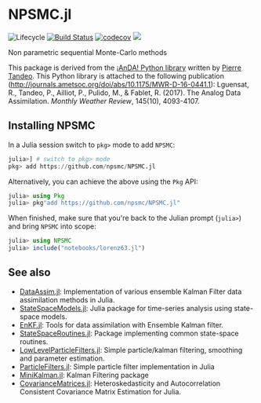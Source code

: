 # NPSMC.jl

![Lifecycle](https://img.shields.io/badge/lifecycle-experimental-orange.svg)<!--
![Lifecycle](https://img.shields.io/badge/lifecycle-maturing-blue.svg)
![Lifecycle](https://img.shields.io/badge/lifecycle-stable-green.svg)
![Lifecycle](https://img.shields.io/badge/lifecycle-retired-orange.svg)
![Lifecycle](https://img.shields.io/badge/lifecycle-archived-red.svg)
![Lifecycle](https://img.shields.io/badge/lifecycle-dormant-blue.svg) -->
[![Build Status](https://travis-ci.org/npsmc/NPSMC.jl.svg?branch=master)](https://travis-ci.org/npsmc/NPSMC.jl)
[![codecov](https://codecov.io/gh/npsmc/NPSMC.jl/branch/master/graph/badge.svg)](https://codecov.io/gh/npsmc/NPSMC.jl)
[![](https://img.shields.io/badge/docs-dev-blue.svg)](https://npsmc.github.io/NPSMC.jl/dev)

Non parametric sequential Monte-Carlo methods


This package is derived from the [¡AnDA! Python library](https://github.com/ptandeo/anda) 
written by [Pierre Tandeo](pierre.tandeo@imt-atlantique.fr).  This Python library is attached to
the following publication
(http://journals.ametsoc.org/doi/abs/10.1175/MWR-D-16-0441.1): Lguensat, R.,
Tandeo, P., Ailliot, P., Pulido, M., & Fablet, R. (2017). The Analog Data
Assimilation. *Monthly Weather Review*, 145(10), 4093-4107.

## Installing NPSMC

In a Julia session switch to `pkg>` mode to add `NPSMC`:

```julia
julia>] # switch to pkg> mode
pkg> add https://github.com/npsmc/NPSMC.jl
```

Alternatively, you can achieve the above using the `Pkg` API:

```julia
julia> using Pkg
julia> pkg"add https://github.com/npsmc/NPSMC.jl"
```

When finished, make sure that you're back to the Julian prompt (`julia>`)
and bring `NPSMC` into scope:

```julia
julia> using NPSMC
julia> include("notebooks/lorenz63.jl")
```

## See also

 - [DataAssim.jl](https://github.com/Alexander-Barth/DataAssim.jl): Implementation of various ensemble Kalman Filter data assimilation methods in Julia.
 - [StateSpaceModels.jl](https://github.com/LAMPSPUC/StateSpaceModels.jl): Julia package for time-series analysis using state-space models.
- [EnKF.jl](https://github.com/mleprovost/EnKF.jl): Tools for data assimilation with Ensemble Kalman filter.
- [StateSpaceRoutines.jl](https://github.com/FRBNY-DSGE/StateSpaceRoutines.jl): Package implementing common state-space routines.
- [LowLevelParticleFilters.jl](https://github.com/baggepinnen/LowLevelParticleFilters.jl): Simple particle/kalman filtering, smoothing and parameter estimation.
- [ParticleFilters.jl](https://github.com/JuliaPOMDP/ParticleFilters.jl): Simple particle filter implementation in Julia
- [MiniKalman.jl](https://github.com/cstjean/MiniKalman.jl):  Kalman Filtering package
- [CovarianceMatrices.jl](https://github.com/gragusa/CovarianceMatrices.jl): Heteroskedasticity and Autocorrelation Consistent Covariance Matrix Estimation for Julia.
